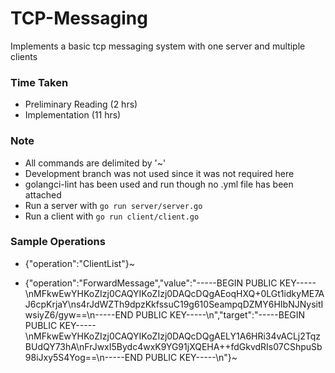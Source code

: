 # TCP-Messaging
Implements a basic tcp messaging system with one server and multiple clients


### Time Taken
 - Preliminary Reading (2 hrs)
 - Implementation (11 hrs)

### Note
 - All commands are delimited by '~'
 - Development branch was not used since it was not required here
 - golangci-lint has been used and run though no .yml file has been attached
 - Run a server with `go run server/server.go`
 - Run a client with `go run client/client.go`

### Sample Operations
  - {"operation":"ClientList"}~

  - {"operation":"ForwardMessage","value":"-----BEGIN PUBLIC KEY-----\nMFkwEwYHKoZIzj0CAQYIKoZIzj0DAQcDQgAEoqHXQ+0LGt1idkyME7AJ6cpKrjaY\ns4rJdWZTh9dpzKkfssuC19g610SeampqDZMY6HIbNJNysitIwsiyZ6/gyw==\n-----END PUBLIC KEY-----\n","target":"-----BEGIN PUBLIC KEY-----\nMFkwEwYHKoZIzj0CAQYIKoZIzj0DAQcDQgAELY1A6HRi34vACLj2TqzBUdQY73hA\nFrJwxI5Bydc4wxK9YG91jXQEHA++fdGkvdRIs07CShpuSb98iJxy5S4Yog==\n-----END PUBLIC KEY-----\n"}~
